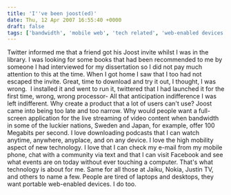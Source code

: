 ```yaml
---
title: 'I''ve been joost(ed)'
date: Thu, 12 Apr 2007 16:55:40 +0000
draft: false
tags: ['bandwidth', 'mobile web', 'tech related', 'web-enabled devices']
---
```


Twitter informed me that a friend got his Joost invite whilst I was in the library. I was looking for some books that had been recommended to me by someone I had interviewed for my dissertation so I did not pay much attention to this at the time. When I got home I saw that I too had not escaped the invite. Great, time to download and try it out, I thought, I was wrong.  I installed it and went to run it, twittered that I had launched it for the first time, wrong, wrong processor- All that anticipation indifference I was left indifferent. Why create a product that a lot of users can't use? Joost came into being too late and too narrow. Why would people want a full-screen application for the live streaming of video content when bandwidth in some of the luckier nations, Sweden and Japan, for example, offer 100 Megabits per second. I love downloading podcasts that I can watch anytime, anywhere, anyplace, and on any device. I love the high mobility aspect of new technology. I love that I can check my e-mail from my mobile phone, chat with a community via text and that I can visit Facebook and see what events are on today without ever touching a computer. That's what technology is about for me. Same for all those at Jaiku, Nokia, Justin TV, and others to name a few. People are tired of laptops and desktops, they want portable web-enabled devices. I do too.